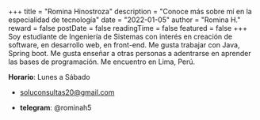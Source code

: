 +++
title = "Romina Hinostroza"
description = "Conoce más sobre mí en la especialidad de tecnología"
date = "2022-01-05"
author = "Romina H."
reward = false
postDate = false
readingTime = false
featured = false
+++
Soy estudiante de Ingeniería de Sistemas con interés en creación de software, en desarrollo web, en front-end. Me gusta trabajar con Java, Spring boot. Me gusta enseñar a otras personas a adentrarse en aprender las bases de programación. Me encuentro en Lima, Perú.

**Horario**: Lunes a Sábado

* [soluconsultas20@gmail.com](mailto:soluconsultas20@gmail.com)

* **telegram**: @rominah5